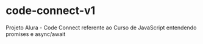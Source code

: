 # code-connect-v1
Projeto Alura - Code Connect referente ao Curso de JavaScript entendendo promises e async/await
